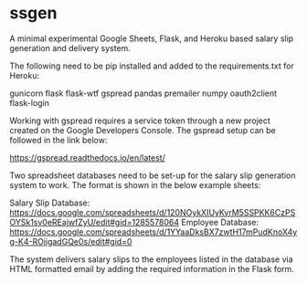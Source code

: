 # ssgen
A minimal experimental Google Sheets, Flask, and Heroku based salary slip generation and delivery system.

The following need to be pip installed and added to the requirements.txt for Heroku:

gunicorn
flask
flask-wtf
gspread
pandas
premailer
numpy
oauth2client
flask-login

Working with gspread requires a service token through a new project created on the Google Developers Console. The gspread setup can be followed in the link below:

https://gspread.readthedocs.io/en/latest/

Two spreadsheet databases need to be set-up for the salary slip generation system to work. The format is shown in the below example sheets:

Salary Slip Database: https://docs.google.com/spreadsheets/d/120NOykXIUyKvrM5SSPKK6CzPSOYSk1sv0eREajwfZyU/edit#gid=1285578064
Employee Database: https://docs.google.com/spreadsheets/d/1YYaaDksBX7zwtH17mPudKnoX4yg-K4-ROiigadGQe0s/edit#gid=0

The system delivers salary slips to the employees listed in the database via HTML formatted email by adding the required information in the Flask form.
